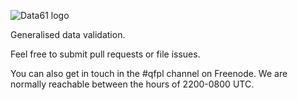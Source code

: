 ![Data61 logo](http://i.imgur.com/uZnp9ke.png)

Generalised data validation.

Feel free to submit pull requests or file issues.

You can also get in touch in the #qfpl channel on Freenode. We are
normally reachable between the hours of 2200-0800 UTC.

